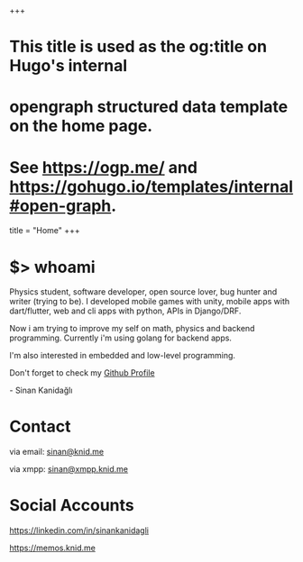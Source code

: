 +++
# This title is used as the og:title on Hugo's internal
# opengraph structured data template on the home page.
# See https://ogp.me/ and https://gohugo.io/templates/internal#open-graph.
title = "Home"
+++

# $> whoami

Physics student, software developer, open source lover, bug hunter and writer (trying to be). I developed mobile games with unity, mobile apps with dart/flutter, web and cli apps with python, APIs in Django/DRF.

Now i am trying to improve my self on math, physics and backend programming. Currently i'm using golang for backend apps.

I'm also interested in embedded and low-level programming.

Don't forget to check my [Github Profile](https://github.com/knid)

\- Sinan Kanidağlı

# Contact

via email: sinan@knid.me

via xmpp: [sinan@xmpp.knid.me](xmpp://sinan@xmpp.knid.me)

# Social Accounts

https://linkedin.com/in/sinankanidagli

https://memos.knid.me
